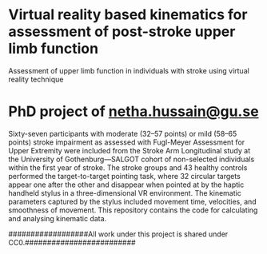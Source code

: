 # Virtual reality based kinematics for assessment of post-stroke upper limb function
Assessment of upper limb function in individuals with stroke using virtual reality technique
# PhD project of netha.hussain@gu.se
Sixty-seven participants with moderate (32–57 points) or mild (58–65 points) stroke impairment as assessed with Fugl-Meyer Assessment for Upper Extremity were included from the Stroke Arm Longitudinal study at the University of Gothenburg—SALGOT cohort of non-selected individuals within the first year of stroke. The stroke groups and 43 healthy controls performed the target-to-target pointing task, where 32 circular targets appear one after the other and disappear when pointed at by the haptic handheld stylus in a three-dimensional VR environment. The kinematic parameters captured by the stylus included movement time, velocities, and smoothness of movement. This repository contains the code for calculating and analysing kinematic data.



##################All work under this project is shared under CC0.#########################
